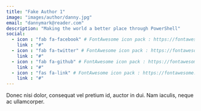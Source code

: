 ```yaml
---
title: "Fake Author 1"
image: "images/author/danny.jpg"
email: "dannymark@reader.com"
description: "Making the world a better place through PowerShell"
social:
  - icon : "fab fa-facebook" # FontAwesome icon pack : https://fontawesome.com/icons
    link : "#"
  - icon : "fab fa-twitter" # FontAwesome icon pack : https://fontawesome.com/icons
    link : "#"
  - icon : "fab fa-github" # FontAwesome icon pack : https://fontawesome.com/icons
    link : "#"
  - icon : "fas fa-link" # FontAwesome icon pack : https://fontawesome.com/icons
    link : "#"
---
```


Donec nisi dolor, consequat vel pretium id, auctor in dui. Nam iaculis, neque ac ullamcorper.